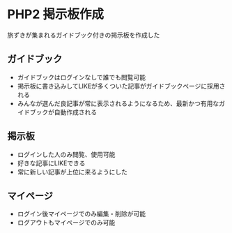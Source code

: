 # PHP2 掲示板作成
旅ずきが集まれるガイドブック付きの掲示板を作成した
## ガイドブック
- ガイドブックはログインなしで誰でも閲覧可能
- 掲示板に書き込みしてLIKEが多くついた記事がガイドブックページに採用される
- みんなが選んだ良記事が常に表示されるようになるため、最新かつ有用なガイドブックが自動作成される
## 掲示板
- ログインした人のみ閲覧、使用可能
- 好きな記事にLIKEできる
- 常に新しい記事が上位に来るようにした
## マイページ
- ログイン後マイページでのみ編集・削除が可能
- ログアウトもマイページでのみ可能
